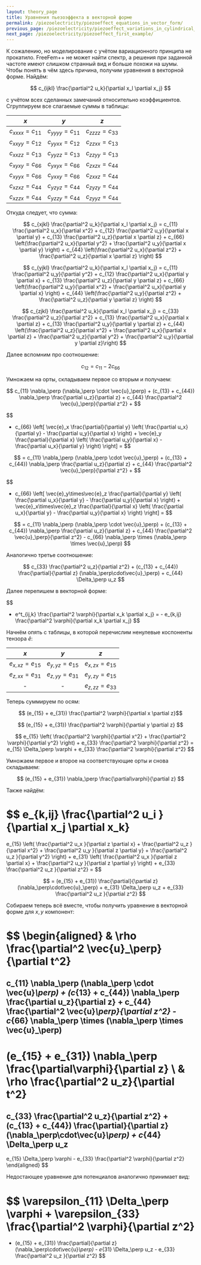 ```yaml
---
layout: theory_page
title: Уравнения пьезоэффекта в векторной форме
permalink: /piezoelectricity/piezoeffect_equations_in_vector_form/
previous_page: /piezoelectricity/piezoeffect_variations_in_cylindrical_coordinates/
next_page: /piezoelectricity/piezoeffect_first_example/
---
```


К сожалению, но моделирование с учётом вариационного принципа не прокатило. FreeFem++ не может найти спектр, а решения при заданной частоте имеют слишком странный вид и больше похожи на шумы. Чтобы понять в чём здесь причина, получим уравнения в векторной форме. Найдём:

$$
c_{ijkl} \frac{\partial^2 u_k}{\partial x_l \partial x_j}
$$

с учётом всех сделанных замечаний относительно коэффициентов. Сгруппируем все слагаемые суммы в таблицы:

|$x$|$y$|$z$|
|:-:|:-:|:-:|
|$c_{xxxx} = c_{11}$|$c_{yyyy} = c_{11}$|$c_{zzzz} = c_{33}$|
|$c_{xxyy} = c_{12}$|$c_{yyxx} = c_{12}$|$c_{zzxx} = c_{13}$|
|$c_{xxzz} = c_{13}$|$c_{yyzz} = c_{13}$|$c_{zzyy} = c_{13}$|
|$c_{xyxy} = c_{66}$|$c_{yxyx} = c_{66}$|$c_{zxzx} = c_{44}$|
|$c_{xyyx} = c_{66}$|$c_{yxxy} = c_{66}$|$c_{zxxz} = c_{44}$|
|$c_{xzxz} = c_{44}$|$c_{yzyz} = c_{44}$|$c_{zyzy} = c_{44}$|
|$c_{xzzx} = c_{44}$|$c_{yzzy} = c_{44}$|$c_{zyyz} = c_{44}$|

Откуда следует, что сумма:

$$
c_{xjkl} \frac{\partial^2 u_k}{\partial x_l \partial x_j} = 
c_{11} \frac{\partial^2 u_x}{\partial x^2} +
c_{12} \frac{\partial^2 u_y}{\partial x \partial y} +
c_{13} \frac{\partial^2 u_z}{\partial x \partial z} +
c_{66} \left(\frac{\partial^2 u_x}{\partial y^2} + \frac{\partial^2 u_y}{\partial x \partial y} \right) +
c_{44} \left(\frac{\partial^2 u_x}{\partial z^2} + \frac{\partial^2 u_z}{\partial x \partial z} \right)
$$

$$
c_{yjkl} \frac{\partial^2 u_k}{\partial x_l \partial x_j} = 
c_{11} \frac{\partial^2 u_y}{\partial y^2} +
c_{12} \frac{\partial^2 u_x}{\partial y \partial x} +
c_{13} \frac{\partial^2 u_z}{\partial y \partial z} +
c_{66} \left(\frac{\partial^2 u_y}{\partial x^2} + \frac{\partial^2 u_x}{\partial y \partial x} \right) +
c_{44} \left(\frac{\partial^2 u_y}{\partial z^2} + \frac{\partial^2 u_z}{\partial y \partial z} \right)
$$

$$
c_{zjkl} \frac{\partial^2 u_k}{\partial x_l \partial x_j} = 
c_{33} \frac{\partial^2 u_z}{\partial z^2} +
c_{13} \frac{\partial^2 u_x}{\partial x \partial z} +
c_{13} \frac{\partial^2 u_y}{\partial y \partial z} +
c_{44} \left(\frac{\partial^2 u_z}{\partial x^2} + \frac{\partial^2 u_x}{\partial x \partial z} + \frac{\partial^2 u_z}{\partial y^2} + \frac{\partial^2 u_y}{\partial y \partial z}\right)
$$

Далее вспомним про соотношение:

$$
c_{12} = c_{11} - 2 c_{66}
$$

Умножаем на орты, складываем первое со вторым и получаем:

$$
c_{11} \nabla_\perp (\nabla_\perp \cdot \vec{u}_\perp) + 
(c_{13} + c_{44}) \nabla_\perp \frac{\partial u_z}{\partial z} +
c_{44} \frac{\partial^2 \vec{u}_\perp}{\partial z^2} +
$$

$$
+ c_{66} 
\left[ 
    \vec{e}_x \frac{\partial}{\partial y} 
    \left(
        \frac{\partial u_x}{\partial y} - \frac{\partial u_y}{\partial x} 
    \right) +
    \vec{e}_y \frac{\partial}{\partial x} 
    \left(
        \frac{\partial u_y}{\partial x} - \frac{\partial u_x}{\partial y} 
    \right)
\right] =
$$

$$
= c_{11} \nabla_\perp (\nabla_\perp \cdot \vec{u}_\perp) + 
(c_{13} + c_{44}) \nabla_\perp \frac{\partial u_z}{\partial z} +
c_{44} \frac{\partial^2 \vec{u}_\perp}{\partial z^2} +
$$

$$
+ c_{66} 
\left[ 
    \vec{e}_y\times\vec{e}_z \frac{\partial}{\partial y} 
    \left(
        \frac{\partial u_x}{\partial y} - \frac{\partial u_y}{\partial x} 
    \right) +
    \vec{e}_x\times\vec{e}_z \frac{\partial}{\partial x} 
    \left(
         \frac{\partial u_x}{\partial y} - \frac{\partial u_y}{\partial x}
    \right)
\right] =
$$

$$
= c_{11} \nabla_\perp (\nabla_\perp \cdot \vec{u}_\perp) + 
(c_{13} + c_{44}) \nabla_\perp \frac{\partial u_z}{\partial z} +
c_{44} \frac{\partial^2 \vec{u}_\perp}{\partial z^2} - c_{66} \nabla_\perp \times (\nabla_\perp \times \vec{u}_\perp)
$$

Аналогично третье соотношение:

$$
c_{33} \frac{\partial^2 u_z}{\partial z^2} +
(c_{13} + c_{44}) \frac{\partial}{\partial z} (\nabla_\perp\cdot\vec{u}_\perp) +
c_{44} \Delta_\perp u_z
$$

Далее перепишем в векторной форме:

$$
- e^t_{ij,k} \frac{\partial^2 \varphi}{\partial x_k \partial x_j} = - e_{k,ij} \frac{\partial^2 \varphi}{\partial x_k \partial x_j}
$$

Начнём опять с таблицы, в которой перечислим ненулевые коспоненты тензора $\hat{e}$:

|$x$|$y$|$z$|
|:-:|:-:|:-:|
|$e_{x,xz} = e_{15}$|$e_{y,yz} = e_{15}$|$e_{x,zx} = e_{15}$|
|$e_{z,xx} = e_{31}$|$e_{z,yy} = e_{31}$|$e_{y,zy} = e_{15}$|
|-|-|$e_{z,zz} = e_{33}$|

Теперь суммируем по осям:

$$
(e_{15} + e_{31}) \frac{\partial^2 \varphi}{\partial x \partial z}$$

$$
(e_{15} + e_{31}) \frac{\partial^2 \varphi}{\partial y \partial z}
$$

$$
e_{15} \left(
    \frac{\partial^2 \varphi}{\partial x^2} + 
    \frac{\partial^2 \varphi}{\partial y^2}
\right)
+
e_{33} \frac{\partial^2 \varphi}{\partial z^2} = 
e_{15} \Delta_\perp \varphi + 
e_{33} \frac{\partial^2 \varphi}{\partial z^2} 
$$

Умножаем первое и второе на соответствующие орты и снова складываем:

$$
(e_{15} + e_{31}) \nabla_\perp \frac{\partial\varphi}{\partial z}
$$

Также найдём:

$$
e_{k,ij} \frac{\partial^2 u_i }{\partial x_j \partial x_k} 
= 
e_{15} \left(
    \frac{\partial^2 u_x }{\partial z \partial x} +
    \frac{\partial^2 u_z }{\partial x^2} +
    \frac{\partial^2 u_y }{\partial z \partial y} +
    \frac{\partial^2 u_z }{\partial y^2}
\right)
+
e_{31} \left(
    \frac{\partial^2 u_x }{\partial z \partial x} +
    \frac{\partial^2 u_y }{\partial z \partial y}
\right)
+
e_{33} \frac{\partial^2 u_z }{\partial z^2} =
$$

$$
= (e_{15} + e_{31}) \frac{\partial}{\partial z} (\nabla_\perp\cdot\vec{u}_\perp) +
e_{31} \Delta_\perp u_z +
e_{33} \frac{\partial^2 u_z }{\partial z^2}
$$

Собираем теперь всё вместе, чтобы получить уравнение в векторной форме для $x, y$ компонент:

$$
\begin{aligned}
&
\rho \frac{\partial^2 \vec{u}_\perp}{\partial t^2} 
= 
c_{11} \nabla_\perp (\nabla_\perp \cdot \vec{u}_\perp) + 
(c_{13} + c_{44}) \nabla_\perp \frac{\partial u_z}{\partial z} +
c_{44} \frac{\partial^2 \vec{u}_\perp}{\partial z^2} - c_{66} \nabla_\perp \times (\nabla_\perp \times \vec{u}_\perp) 
-
(e_{15} + e_{31}) \nabla_\perp \frac{\partial\varphi}{\partial z}
\\
&
\rho \frac{\partial^2 u_z}{\partial t^2} 
=
c_{33} \frac{\partial^2 u_z}{\partial z^2} +
(c_{13} + c_{44}) \frac{\partial}{\partial z} (\nabla_\perp\cdot\vec{u}_\perp) +
c_{44} \Delta_\perp u_z
-
e_{15} \Delta_\perp \varphi - 
e_{33} \frac{\partial^2 \varphi}{\partial z^2}
\end{aligned}
$$

Недостающее уравнение для потенциалов аналогично принимает вид:

$$
\varepsilon_{11} \Delta_\perp \varphi +
\varepsilon_{33} \frac{\partial^2 \varphi}{\partial z^2}
= 
- (e_{15} + e_{31}) \frac{\partial}{\partial z} (\nabla_\perp\cdot\vec{u}_\perp) -
e_{31} \Delta_\perp u_z -
e_{33} \frac{\partial^2 u_z }{\partial z^2}
$$